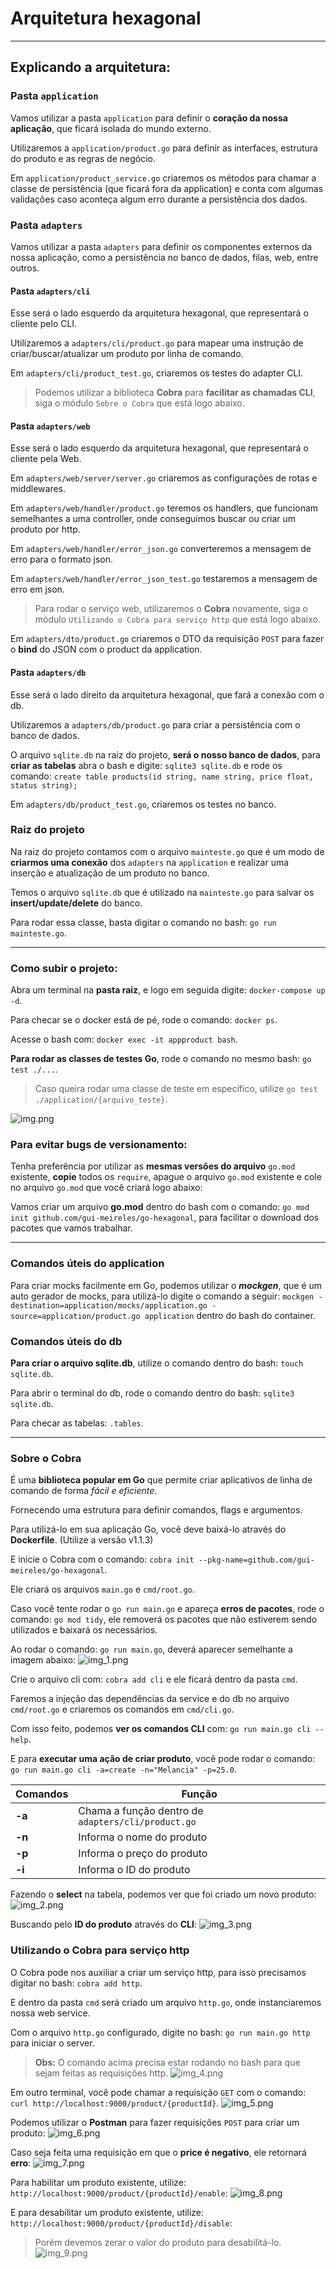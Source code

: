 # Arquitetura hexagonal

---

## Explicando a arquitetura:

### Pasta `application`

Vamos utilizar a pasta `application` para definir o **coração da nossa aplicação**, que ficará isolada do mundo externo.

Utilizaremos a `application/product.go` para definir as interfaces, estrutura do produto e as regras de negócio.

Em `application/product_service.go` criaremos os métodos para chamar a classe de persistência (que ficará fora da application) e conta
com algumas validações caso aconteça algum erro durante a persistência dos dados.

### Pasta `adapters`

Vamos utilizar a pasta `adapters` para definir os componentes externos da nossa aplicação, como a persistência no banco
de dados, filas, web, entre outros.

#### Pasta `adapters/cli`

Esse será o lado esquerdo da arquitetura hexagonal, que representará o cliente pelo CLI.

Utilizaremos a `adapters/cli/product.go` para mapear uma instrução de criar/buscar/atualizar um produto por linha de comando.

Em `adapters/cli/product_test.go`, criaremos os testes do adapter CLI.

> Podemos utilizar a biblioteca **Cobra** para **facilitar as chamadas CLI**, siga o módulo `Sobre o Cobra`
> que está logo abaixo.

#### Pasta `adapters/web`

Esse será o lado esquerdo da arquitetura hexagonal, que representará o cliente pela Web.

Em `adapters/web/server/server.go` criaremos as configurações de rotas e middlewares.

Em `adapters/web/handler/product.go` teremos os handlers, que funcionam semelhantes a uma controller, onde conseguimos
buscar ou criar um produto por http.

Em `adapters/web/handler/error_json.go` converteremos a mensagem de erro para o formato json.

Em `adapters/web/handler/error_json_test.go` testaremos a mensagem de erro em json.

> Para rodar o serviço web, utilizaremos o **Cobra** novamente, siga o módulo `Utilizando o Cobra para serviço http` que está logo abaixo.

Em `adapters/dto/product.go` criaremos o DTO da requisição `POST` para fazer o **bind** do JSON com o product da application.

#### Pasta `adapters/db`

Esse será o lado direito da arquitetura hexagonal, que fará a conexão com o db.

Utilizaremos a `adapters/db/product.go` para criar a persistência com o banco de dados.

O arquivo `sqlite.db` na raiz do projeto, **será o nosso banco de dados**, para **criar as tabelas** abra o bash e digite:
`sqlite3 sqlite.db` e rode os comando: `create table products(id string, name string, price float, status string);`

Em `adapters/db/product_test.go`, criaremos os testes no banco.

### Raiz do projeto

Na raiz do projeto contamos com o arquivo `mainteste.go` que é um modo de **criarmos uma conexão** dos `adapters` na `application`
e realizar uma inserção e atualização de um produto no banco.

Temos o arquivo `sqlite.db` que é utilizado na `mainteste.go` para salvar os **insert/update/delete** do banco.

Para rodar essa classe, basta digitar o comando no bash: `go run mainteste.go`.

---

### Como subir o projeto:

Abra um terminal na **pasta raiz**, e logo em seguida digite: `docker-compose up -d`.

Para checar se o docker está de pé, rode o comando: `docker ps`.

Acesse o bash com: `docker exec -it appproduct bash`.

**Para rodar as classes de testes Go**, rode o comando no mesmo bash: `go test ./...`.
> Caso queira rodar uma classe de teste em específico, utilize `go test ./application/{arquivo_teste}`.

![img.png](readme_images/img.png)

### Para evitar bugs de versionamento:

Tenha preferência por utilizar as **mesmas versões do arquivo** `go.mod` existente, **copie** todos os `require`,
apague o arquivo `go.mod` existente e cole no arquivo `go.mod` que você criará logo abaixo:

Vamos criar um arquivo **go.mod** dentro do bash com o comando: `go mod init github.com/gui-meireles/go-hexagonal`, para facilitar
o download dos pacotes que vamos trabalhar.

---

### Comandos úteis do application

Para criar mocks facilmente em Go, podemos utilizar o **_mockgen_**, que é um auto gerador de mocks, para utilizá-lo
digite o comando a seguir: `mockgen -destination=application/mocks/application.go -source=application/product.go application`
dentro do bash do container.

### Comandos úteis do db

**Para criar o arquivo sqlite.db**, utilize o comando dentro do bash: `touch sqlite.db`.

Para abrir o terminal do db, rode o comando dentro do bash: `sqlite3 sqlite.db`.

Para checar as tabelas: `.tables`.

---

### Sobre o Cobra

É uma **biblioteca popular em Go** que permite criar aplicativos de linha de comando de forma _fácil e eficiente_.

Fornecendo uma estrutura para definir comandos, flags e argumentos.

Para utilizá-lo em sua aplicação Go, você deve baixá-lo através do **Dockerfile**. (Utilize a versão v1.1.3)

E inicie o Cobra com o comando: `cobra init --pkg-name=github.com/gui-meireles/go-hexagonal`.

Ele criará os arquivos `main.go` e `cmd/root.go`.

Caso você tente rodar o `go run main.go` e apareça **erros de pacotes**, rode o comando: `go mod tidy`, ele removerá
os pacotes que não estiverem sendo utilizados e baixará os necessários.

Ao rodar o comando: `go run main.go`, deverá aparecer semelhante a imagem abaixo:
![img_1.png](readme_images/img_1.png)

Crie o arquivo cli com: `cobra add cli` e ele ficará dentro da pasta `cmd`.

Faremos a injeção das dependências da service e do db no arquivo `cmd/root.go` e criaremos os comandos em
`cmd/cli.go`.

Com isso feito, podemos **ver os comandos CLI** com: `go run main.go cli --help`.

E para **executar uma ação de criar produto**, você pode rodar o comando: `go run main.go cli -a=create -n="Melancia" -p=25.0`.

| Comandos | Função                                             |
|----------|----------------------------------------------------|
| **-a**   | Chama a função dentro de `adapters/cli/product.go` |
| **-n**   | Informa o nome do produto                          |
| **-p**   | Informa o preço do produto                         |
| **-i**   | Informa o ID do produto                            |

Fazendo o **select** na tabela, podemos ver que foi criado um novo produto:
![img_2.png](readme_images/img_2.png)

Buscando pelo **ID do produto** através do **CLI**:
![img_3.png](readme_images/img_3.png)

### Utilizando o Cobra para serviço http

O Cobra pode nos auxiliar a criar um serviço http, para isso precisamos digitar no bash: `cobra add http`.

E dentro da pasta `cmd` será criado um arquivo `http.go`, onde instanciaremos nossa web service.

Com o arquivo `http.go` configurado, digite no bash: `go run main.go http` para iniciar o server.
> **Obs:** O comando acima precisa estar rodando no bash para que sejam feitas as requisições http.
![img_4.png](readme_images/img_4.png)

Em outro terminal, você pode chamar a requisição `GET` com o comando: `curl http://localhost:9000/product/{productId}`.
![img_5.png](readme_images/img_5.png)

Podemos utilizar o **Postman** para fazer requisições `POST` para criar um produto:
![img_6.png](readme_images/img_6.png)

Caso seja feita uma requisição em que o **price é negativo**, ele retornará **erro**:
![img_7.png](readme_images/img_7.png)

Para habilitar um produto existente, utilize: `http://localhost:9000/product/{productId}/enable`:
![img_8.png](readme_images/img_8.png)

E para desabilitar um produto existente, utilize: `http://localhost:9000/product/{productId}/disable`:
> Porém devemos zerar o valor do produto para desabilitá-lo.
![img_9.png](readme_images/img_9.png)
